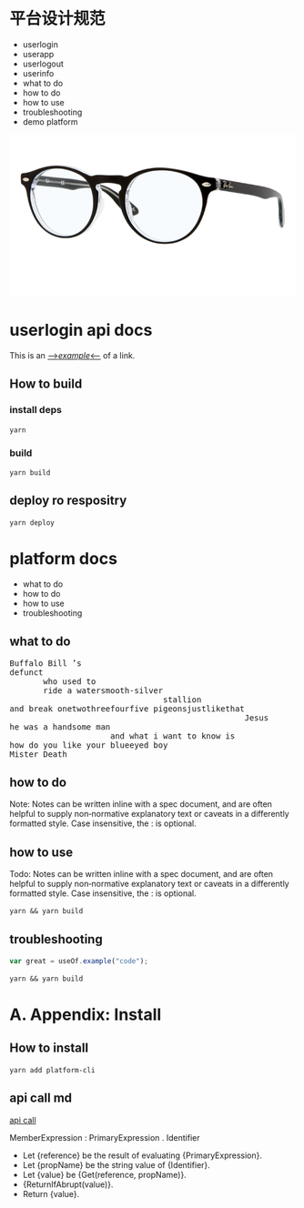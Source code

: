 平台设计规范
=============
- userlogin
- userapp
- userlogout
- userinfo
- what to do
- how to do
- how to use
- troubleshooting
- demo platform 

![Specs](./images/app.png)

# userlogin api docs

This is an [-->*example*<--](https://www.facebook.com) of a link.

## How to build

### install deps

```code
yarn
```

### build

```code
yarn build
```

## deploy ro respositry

```code
yarn deploy
```

# platform  docs

- what to do
- how to do
- how to use
- troubleshooting

## what to do

<pre>
Buffalo Bill ’s
defunct
       who used to
       ride a watersmooth-silver
                                stallion
and break onetwothreefourfive pigeonsjustlikethat
                                                 Jesus
he was a handsome man
                     and what i want to know is
how do you like your blueeyed boy
Mister Death
</pre>


## how to do


Note:  Notes can be written inline with a spec document, and are often helpful to supply non‐normative explanatory text or caveats in a differently formatted style. Case insensitive, the : is optional.

## how to use

Todo:  Notes can be written inline with a spec document, and are often helpful to supply non‐normative explanatory text or caveats in a differently formatted style. Case insensitive, the : is optional.

```code
yarn && yarn build
```

## troubleshooting

```js counter-example
var great = useOf.example("code");
```

```code
yarn && yarn build
```

# A. Appendix: Install

## How to install

```code
yarn add platform-cli
```

## api call md

[api call](./api.md)

MemberExpression : PrimaryExpression . Identifier

  * Let {reference} be the result of evaluating {PrimaryExpression}.
  * Let {propName} be the string value of {Identifier}.
  * Let {value} be {Get(reference, propName)}.
  * {ReturnIfAbrupt(value)}.
  * Return {value}.
